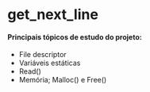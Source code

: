 # get_next_line

#### Principais tópicos de estudo do projeto:
- File descriptor
- Variáveis estáticas
- Read()
- Memória; Malloc() e Free()
